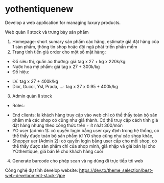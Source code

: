 # yothentiquenew
Develop a web application for managing luxury products.


Web quản lí stock và trưng bày sản phẩm
1. Homepage: short sumary sản phẩm các hãng, estimate giá đặt hàng của 1 sản phẩm, thông tin shop hoặc đội ngũ phát triển phần mềm
2. Trang tính tiền giá order cho một số mặt hàng:
- Đồ siêu thị, quần áo thường: giá tag x 27 + kg x 220k/kg
- Nước hoa mỹ phẩm: giá tag x 27 + 300k/kg
- Đồ hiệu: 
+ LV: tag x 27 + 400k/kg
+ Dior, Gucci, Ysl, Prada, ...: tag x 27 x 0.95 + 400k/kg

3. Admin quản lí stock
- Roles: 
+ End clients: là khách hàng truy cập vào web chỉ có thể thấy toàn bộ sản phẩm mà các shop có cũng như giá thành. Có thể truy cập cách tính giá đặt hàng nhưng theo công thức trên + ít nhất 300/món
+ YO user (admin 1): có quyền login bằng user quy định trong hệ thống, có thể thấy được toàn bộ sản phẩm từ YO shop cũng như các shop khác, 
+ Shopper uer (Admin 2): có quyền login bằng user cấp cho mỗi shop, có thể thấy được sản phẩm chỉ của shop mình, giá nhập và giá bán lại cho YOthentique, giá bán lẻ cho khách hàng cuối

4. Generate barcode cho phép scan và ng dùng đi trực tiếp tới web

Công nghệ dự tính develop website:
https://dev.to/theme_selection/best-web-development-stack-2jpe
